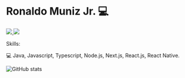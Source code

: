 <h1>Ronaldo Muniz Jr. 💻</h1>

<a href = "https://www.linkedin.com/in/roomjr/" target="_blank">
<img src="https://img.shields.io/badge/LinkedIn-0077B5?style=for-the-badge&logo=linkedin&logoColor=white"/>
</a>

<a href = "https://instagram.com/ronaldoomjr" target="_blank">
<img src="https://img.shields.io/badge/Instagram-E4405F?style=for-the-badge&logo=instagram&logoColor=white"/>
</a>

Skills:

💻 Java, Javascript, Typescript, Node.js, Next.js, React.js, React Native.

![GitHub stats](https://github-readme-stats.vercel.app/api?username=ronaldoomjr&theme=transparent&bg_color=282a36&border_color=ff79c6&show_icons=true&icon_color=50fa7b&title_color=00aeff&text_color=e03c8a)

<!---
ronaldoomjr/ronaldoomjr is a ✨ special ✨ repository because its `README.md` (this file) appears on your GitHub profile.
You can click the Preview link to take a look at your changes.
--->
